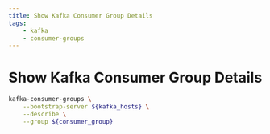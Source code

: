 ```yaml
---
title: Show Kafka Consumer Group Details
tags:
    - kafka
    - consumer-groups
---
```


# Show Kafka Consumer Group Details

~~~ bash
kafka-consumer-groups \
    --bootstrap-server ${kafka_hosts} \
    --describe \
    --group ${consumer_group}
~~~
